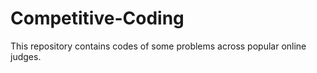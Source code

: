 Competitive-Coding
==================

This repository contains codes of some problems across popular online judges.
